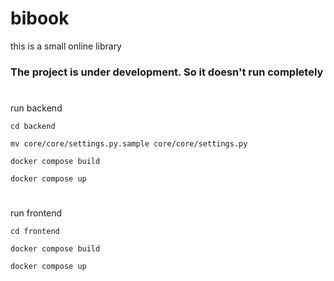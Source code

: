 # bibook

this is a small online library 

### The project is under development. So it doesn't run completely

#

run backend  

```cd backend ```

```mv core/core/settings.py.sample core/core/settings.py```

```docker compose build ```

```docker compose up ```

#

run frontend 

```cd frontend ```

```docker compose build ```

```docker compose up ```
